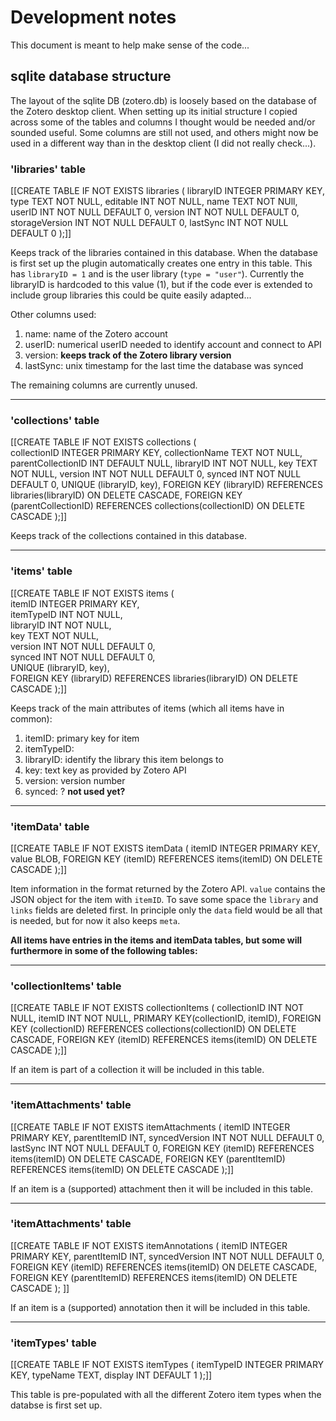 # Development notes

This document is meant to help make sense of the code...

## sqlite database structure

The layout of the sqlite DB (zotero.db) is loosely based on the database of the Zotero desktop client.
When setting up its initial structure I copied across some of the tables and columns I thought would be needed and/or sounded useful.
Some columns are still not used, and others might now be used in a different way than in the desktop client (I did not really check...).

### 'libraries' table

[[CREATE TABLE IF NOT EXISTS libraries (
	libraryID INTEGER PRIMARY KEY,
	type TEXT NOT NULL,
	editable INT NOT NULL,
	name TEXT NOT NUll,
	userID INT NOT NULL DEFAULT 0,
	version INT NOT NULL DEFAULT 0,
	storageVersion INT NOT NULL DEFAULT 0,
	lastSync INT NOT NULL DEFAULT 0
);]]

Keeps track of the libraries contained in this database. When the database is first set up the plugin automatically creates one entry in this table.
This has `libraryID = 1` and is the user library (`type = "user"`). Currently the libraryID is hardcoded to this value (1), 
but if the code ever is extended to include group libraries this could be quite easily adapted...

Other columns used:
 1. name: name of the Zotero account
 2. userID: numerical userID needed to identify account and connect to API
 3. version: **keeps track of the Zotero library version**
 4. lastSync: unix timestamp for the last time the database was synced
 
The remaining columns are currently unused.

---
### 'collections' table

[[CREATE TABLE IF NOT EXISTS collections (    
	collectionID INTEGER PRIMARY KEY,
	collectionName TEXT NOT NULL,
	parentCollectionID INT DEFAULT NULL,
	libraryID INT NOT NULL,
	key TEXT NOT NULL,
	version INT NOT NULL DEFAULT 0,
	synced INT NOT NULL DEFAULT 0,
	UNIQUE (libraryID, key),
	FOREIGN KEY (libraryID) REFERENCES libraries(libraryID) ON DELETE CASCADE,
	FOREIGN KEY (parentCollectionID) REFERENCES collections(collectionID) ON DELETE CASCADE
);]]

Keeps track of the collections contained in this database.


---
### 'items' table

[[CREATE TABLE IF NOT EXISTS items (    
	itemID INTEGER PRIMARY KEY,    
	itemTypeID INT NOT NULL,    
	libraryID INT NOT NULL,    
	key TEXT NOT NULL,    
	version INT NOT NULL DEFAULT 0,    
	synced INT NOT NULL DEFAULT 0,    
	UNIQUE (libraryID, key),    
	FOREIGN KEY (libraryID) REFERENCES libraries(libraryID) ON DELETE CASCADE
);]]

Keeps track of the main attributes of items (which all items have in common):
 1. itemID: primary key for item
 2. itemTypeID: 
 3. libraryID: identify the library this item belongs to
 4. key: text key as provided by Zotero API
 5.	version: version number 
 6. synced: ? **not used yet?**
 

---
### 'itemData' table

[[CREATE TABLE IF NOT EXISTS itemData (
	itemID INTEGER PRIMARY KEY,    
    value BLOB,
    FOREIGN KEY (itemID) REFERENCES items(itemID) ON DELETE CASCADE
);]]

Item information in the format returned by the Zotero API. 
`value` contains the JSON object for the item with `itemID`. 
To save some space the `library` and `links` fields are deleted first.
In principle only the `data` field would be all that is needed, but for now it also keeps `meta`.

**All items have entries in the items and itemData tables, but some will furthermore in some of the following tables:**

---
### 'collectionItems' table

[[CREATE TABLE IF NOT EXISTS collectionItems (
	collectionID INT NOT NULL,
	itemID INT NOT NULL,
	PRIMARY KEY(collectionID, itemID), 
	FOREIGN KEY (collectionID) REFERENCES collections(collectionID) ON DELETE CASCADE,
	FOREIGN KEY (itemID) REFERENCES items(itemID) ON DELETE CASCADE
);]]

If an item is part of a collection it will be included in this table.


---
### 'itemAttachments' table

[[CREATE TABLE IF NOT EXISTS itemAttachments ( 
	itemID INTEGER PRIMARY KEY, 
	parentItemID INT,
	syncedVersion INT NOT NULL DEFAULT 0,
	lastSync INT NOT NULL DEFAULT 0,
	FOREIGN KEY (itemID) REFERENCES items(itemID) ON DELETE CASCADE,
	FOREIGN KEY (parentItemID) REFERENCES items(itemID) ON DELETE CASCADE
);]]

If an item is a (supported) attachment then it will be included in this table.

---
### 'itemAttachments' table

[[CREATE TABLE IF NOT EXISTS itemAnnotations ( 
	itemID INTEGER PRIMARY KEY, 
	parentItemID INT,
	syncedVersion INT NOT NULL DEFAULT 0,
	FOREIGN KEY (itemID) REFERENCES items(itemID) ON DELETE CASCADE,
	FOREIGN KEY (parentItemID) REFERENCES items(itemID) ON DELETE CASCADE
);
]]

If an item is a (supported) annotation then it will be included in this table.

---
### 'itemTypes' table

[[CREATE TABLE IF NOT EXISTS itemTypes ( 
	itemTypeID INTEGER PRIMARY KEY, 
	typeName TEXT, 
	display INT DEFAULT 1 
);]]

This table is pre-populated with all the different Zotero item types when the databse is first set up.

